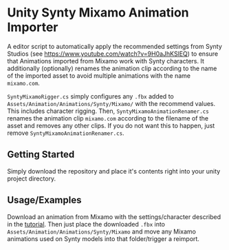 
# Unity Synty Mixamo Animation Importer

A editor script to automatically apply the recommended settings from Synty Studios (see https://www.youtube.com/watch?v=9H0aJhKSlEQ) to ensure that Animations imported from Mixamo work with Synty characters. It additionally (optionally) renames the animation clip according to the name of the imported asset to avoid multiple animations with the name `mixamo.com`. 

`SyntyMixamoRigger.cs` simply configures any `.fbx` added to `Assets/Animation/Animations/Synty/Mixamo/` with the recommend values. This includes character rigging. 
Then, `SyntyMixamoAnimationRenamer.cs` renames the animation clip `mixamo.com` according to the filename of the asset and removes any other clips. If you do not want this to happen, just remove `SyntyMixamoAnimationRenamer.cs`.
## Getting Started

Simply download the repository and place it's contents right into your unity project directory.
## Usage/Examples

Download an animation from Mixamo with the settings/character described in the [tutorial](https://www.youtube.com/watch?v=9H0aJhKSlEQ).
Then just place the downloaded `.fbx` into `Assets/Animation/Animations/Synty/Mixamo` and move any Mixamo animations used on Synty models into that folder/trigger a reimport.
